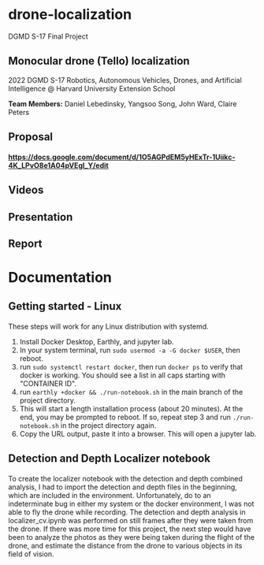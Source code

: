 # drone-localization
DGMD S-17 Final Project
## Monocular drone (Tello) localization
2022 DGMD S-17 Robotics, Autonomous Vehicles, Drones, and Artificial Intelligence @ Harvard University Extension School

**Team Members:** Daniel Lebedinsky, Yangsoo Song, John Ward, Claire Peters


Proposal
---
#### https://docs.google.com/document/d/1O5AGPdEM5yHExTr-1Uiikc-4K_LPvO8e1A04pVEgl_Y/edit

Videos
---
#### 

Presentation
---
#### 

Report
---
#### 

# Documentation

Getting started - Linux
---
####
These steps will work for any Linux distribution with systemd.
1. Install Docker Desktop, Earthly, and jupyter lab.
2. In your system terminal, run `sudo usermod -a -G docker $USER`, then reboot.
3. run `sudo systemctl restart docker`, then run `docker ps` to verify that docker is working. You should see a list in all caps starting with "CONTAINER ID".
4. run `earthly +docker && ./run-notebook.sh` in the main branch of the project directory.
5. This will start a length installation process (about 20 minutes). At the end, you may be prompted to reboot. If so, repeat step 3 and run `./run-notebook.sh` in the project directory again.
6. Copy the URL output, paste it into a browser. This will open a jupyter lab.

Detection and Depth Localizer notebook
---
####
To create the localizer notebook with the detection and depth combined analysis, I had to import the detection and depth files in the beginning, which are included in the environment. Unfortunately, do to an indeterminate bug in either my system or the docker environment, I was not able to fly the drone while recording. The detection and depth analysis in localizer_cv.ipynb was performed on still frames after they were taken from the drone. If there was more time for this project, the next step would have been to analyze the photos as they were being taken during the flight of the drone, and estimate the distance from the drone to various objects in its field of vision. 
